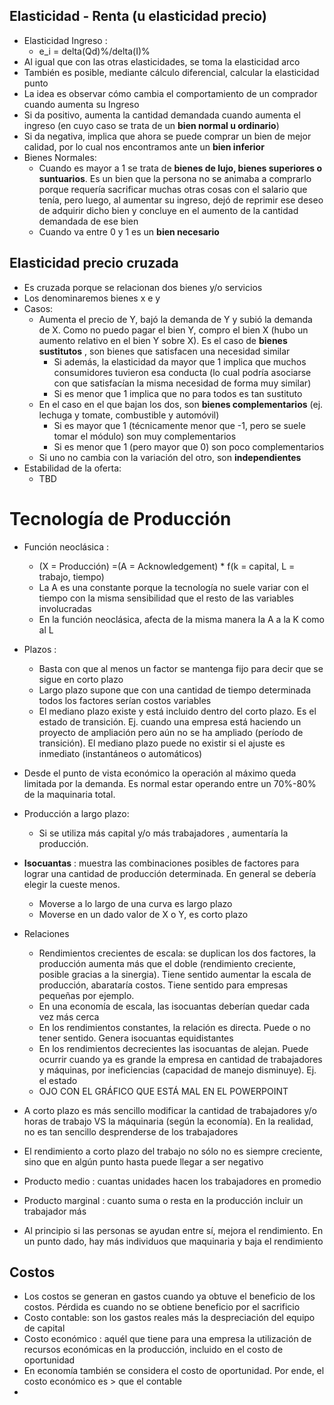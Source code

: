 ## Elasticidad - Renta (u elasticidad precio)
- Elasticidad Ingreso :
  - e_i = delta(Qd)%/delta(I)%
- Al igual que con las otras elasticidades, se toma la elasticidad arco
- También es posible, mediante cálculo diferencial, calcular la elasticidad punto
-  La idea es observar cómo cambia el comportamiento de un comprador cuando aumenta su Ingreso
- Si da positivo, aumenta la cantidad demandada cuando aumenta el ingreso (en cuyo caso se trata de un __bien normal u ordinario__)
- Si da negativa, implica que ahora se puede comprar un bien de mejor calidad, por lo cual nos encontramos ante un __bien inferior__
- Bienes Normales:
  - Cuando es mayor a 1 se trata de __bienes de lujo, bienes superiores o suntuarios__. Es un bien que la persona no se animaba a comprarlo porque requería sacrificar muchas otras cosas con el salario que tenía, pero luego, al aumentar su ingreso, dejó de reprimir ese deseo de adquirir dicho bien y concluye en el aumento de la cantidad demandada de ese bien
  - Cuando va entre 0 y 1 es un __bien necesario__
## Elasticidad precio cruzada
- Es cruzada porque se relacionan dos bienes y/o servicios
- Los denominaremos bienes x e y
- Casos:
  - Aumenta el precio de Y, bajó la demanda de Y y subió la demanda de X. Como no puedo pagar el bien Y, compro el bien X (hubo un aumento relativo en el bien Y sobre X). Es el caso de __bienes sustitutos__ , son bienes que satisfacen una necesidad similar
    - Si además, la elasticidad da mayor que 1 implica que muchos consumidores tuvieron esa conducta (lo cual podría asociarse con que satisfacían la misma necesidad de forma muy similar)
    - Si es menor que 1 implica que no para todos es tan sustituto
  - En el caso en el que bajan los dos, son __bienes complementarios__ (ej. lechuga y tomate, combustible y automóvil)
    - Si es mayor que 1 (técnicamente menor que -1, pero se suele tomar el módulo) son muy complementarios
    - Si es menor que 1 (pero mayor que 0) son poco complementarios
  - Si uno no cambia con la variación del otro, son __independientes__
- Estabilidad de la oferta:
  - TBD

# Tecnología de Producción
- Función neoclásica :
  - (X = Producción) =(A = Acknowledgement) * f(k = capital, L = trabajo, tiempo)
  - La A es una constante porque la tecnología no suele variar con el tiempo con la misma sensibilidad que el resto de las variables involucradas
  - En la función neoclásica, afecta de la misma manera la A a la K como al L
- Plazos :
  - Basta con que al menos un factor se mantenga fijo para decir que se sigue en corto plazo
  - Largo plazo supone que con una cantidad de tiempo determinada todos los factores serían costos variables
  - El mediano plazo existe y está incluido dentro del corto plazo. Es el estado de transición. Ej. cuando una empresa está haciendo un proyecto de ampliación pero aún no se ha ampliado (período de transición). El mediano plazo puede no existir si el ajuste es inmediato (instantáneos o automáticos)
- Desde el punto de vista económico la operación al máximo queda limitada por la demanda. Es normal estar operando entre un 70%-80% de la maquinaria total.
- Producción a largo plazo:
    - Si se utiliza más capital y/o más trabajadores , aumentaría la producción.
- __Isocuantas__ : muestra las combinaciones posibles de factores para lograr una cantidad de producción determinada. En general se debería elegir la cueste menos.
  - Moverse a lo largo de una curva es largo plazo
  - Moverse en un dado valor de X o Y, es corto plazo
- Relaciones
  - Rendimientos crecientes de escala: se duplican los dos factores, la producción aumenta más que el doble (rendimiento creciente, posible gracias a la sinergia). Tiene sentido aumentar la escala de producción, abarataría costos. Tiene sentido para empresas pequeñas por ejemplo.
  - En una economía de escala, las isocuantas deberían quedar cada vez más cerca
  - En los rendimientos constantes, la relación es directa. Puede o no tener sentido. Genera isocuantas equidistantes
  - En los rendimientos decrecientes las isocuantas de alejan. Puede ocurrir cuando ya es grande la empresa en cantidad de trabajadores y máquinas, por ineficiencias (capacidad de manejo disminuye). Ej. el estado
  - OJO CON EL GRÁFICO QUE ESTÁ MAL EN EL POWERPOINT
- A corto plazo es más sencillo modificar la cantidad de trabajadores y/o horas de trabajo VS la máquinaria (según la economía). En la realidad, no es tan sencillo desprenderse de los trabajadores
- El rendimiento a corto plazo del trabajo no sólo no es siempre creciente, sino que en algún punto hasta puede llegar a ser negativo
- Producto medio : cuantas unidades hacen los trabajadores en promedio
- Producto marginal : cuanto suma o resta en la producción incluir un trabajador más

- Al principio si las personas se ayudan entre sí, mejora el rendimiento. En un punto dado, hay más individuos que maquinaria y baja el rendimiento

## Costos
- Los costos se generan en gastos cuando ya obtuve el beneficio de los costos. Pérdida es cuando no se obtiene beneficio por el sacrificio
- Costo contable: son los gastos reales más la despreciación del equipo de capital
- Costo económico : aquél que tiene para una empresa la utilización de recursos económicas en la producción, incluido en el costo de oportunidad
- En economía también se considera el costo de oportunidad. Por ende, el costo económico es > que el contable
-  
